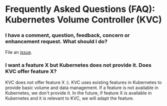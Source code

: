 # Frequently Asked Questions (FAQ): Kubernetes Volume Controller (KVC)

### I have a comment, question, feedback, concern or enhancement request. What should I do?
File an [issue][issues].

### I want a feature X but Kubernetes does not provide it. Does KVC offer feature X?
KVC does not offer feature X :). KVC uses existing features in Kubernetes to provide basic volume
and data management. If a feature is not available in Kubernetes, we don't
provide it. In the future, if feature X is available in Kubernetes and it is
relevant to KVC, we will adapt the feature.

[issues]: https://github.com/NervanaSystems/kube-volume-controller/issues
